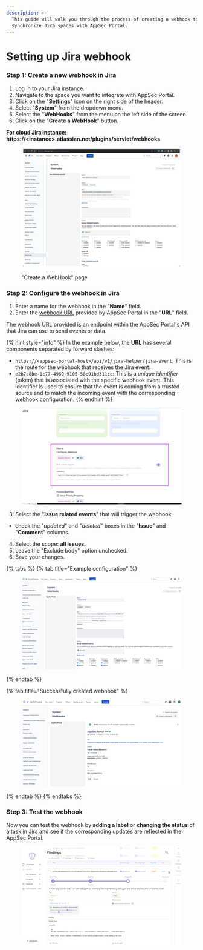 ```yaml
---
description: >-
  This guide will walk you through the process of creating a webhook to
  synchronize Jira spaces with AppSec Portal.
---
```


# Setting up Jira webhook

### Step 1: Create a new webhook in Jira

1. Log in to your Jira instance.
2. Navigate to the space you want to integrate with AppSec Portal.
3. Click on the "**Settings**" icon on the right side of the header.
4. Select "**System**" from the dropdown menu.
5. Select the "**WebHooks**" from the menu on the left side of the screen.
6. Click on the "**Create a WebHook**" button.

**For cloud Jira instance: https://\<instance>.atlassian.net/plugins/servlet/webhooks**

<figure><img src="../../.gitbook/assets/image (62).png" alt=""><figcaption><p>"Create a WebHook" page</p></figcaption></figure>

### Step 2: Configure the webhook in Jira

1. Enter a name for the webhook in the "**Name**" field.
2. Enter the [webhook URL](setting-up-jira-webhook.md#understanding-the-webhook-url) provided by AppSec Portal in the "**URL**" field.

The webhook URL provided is an endpoint within the AppSec Portal's API that Jira can use to send events or data.

{% hint style="info" %}
In the example below, the **URL** has several components separated by forward slashes:

* `https://<appsec-portal-host>/api/v1/jira-helper/jira-event`: This is the route for the webhook that receives the Jira event.
* `e2b7e8be-1c77-4969-9105-58e91bd311cc`: This is a _unique identifier_ (token) that is associated with the specific webhook event. This identifier is used to ensure that the event is coming from a trusted source and to match the incoming event with the corresponding webhook configuration.
{% endhint %}

<figure><img src="../../.gitbook/assets/image (6) (1) (1) (1).png" alt=""><figcaption></figcaption></figure>

3. Select the "**Issue related events**" that will trigger the webhook:&#x20;

* check the "_updated_" and "_deleted_" boxes in the "**Issue**" and "**Comment**" columns.

4. Select the scope: **all issues.**
5. Leave the "Exclude body" option unchecked.
6. Save your changes.

{% tabs %}
{% tab title="Example configuration" %}
<figure><img src="../../.gitbook/assets/image (78).png" alt=""><figcaption></figcaption></figure>
{% endtab %}

{% tab title="Successfully created webhook" %}
<figure><img src="../../.gitbook/assets/image (65).png" alt=""><figcaption></figcaption></figure>
{% endtab %}
{% endtabs %}

### Step 3: Test the webhook

Now you can test the webhook by **adding a label** or **changing the status** of a task in Jira and see if the corresponding updates are reflected in the AppSec Portal.

<figure><img src="../../.gitbook/assets/jira_webhook_test.gif" alt=""><figcaption></figcaption></figure>
